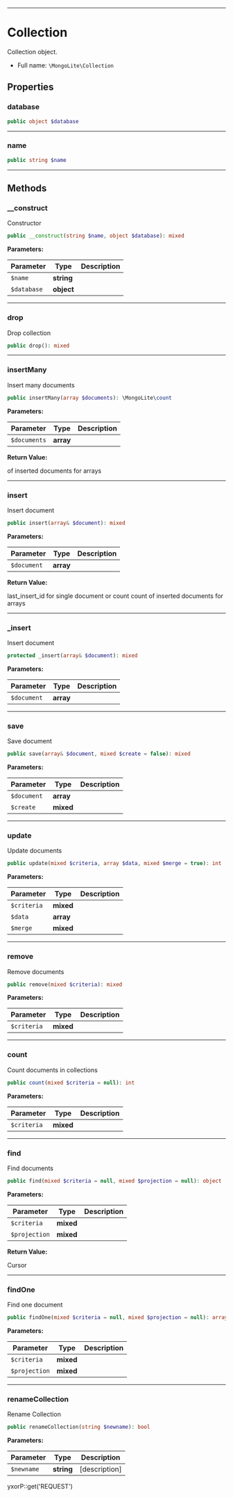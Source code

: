***

# Collection

Collection object.

* Full name: `\MongoLite\Collection`

## Properties

### database

```php
public object $database
```

***

### name

```php
public string $name
```

***

## Methods

### __construct

Constructor

```php
public __construct(string $name, object $database): mixed
```

**Parameters:**

| Parameter | Type | Description |
|-----------|------|-------------|
| `$name` | **string** |  |
| `$database` | **object** |  |

***

### drop

Drop collection

```php
public drop(): mixed
```

***

### insertMany

Insert many documents

```php
public insertMany(array $documents): \MongoLite\count
```

**Parameters:**

| Parameter | Type | Description |
|-----------|------|-------------|
| `$documents` | **array** |  |

**Return Value:**

of inserted documents for arrays



***

### insert

Insert document

```php
public insert(array& $document): mixed
```

**Parameters:**

| Parameter | Type | Description |
|-----------|------|-------------|
| `$document` | **array** |  |

**Return Value:**

last_insert_id for single document or count count of inserted documents for arrays



***

### _insert

Insert document

```php
protected _insert(array& $document): mixed
```

**Parameters:**

| Parameter | Type | Description |
|-----------|------|-------------|
| `$document` | **array** |  |

***

### save

Save document

```php
public save(array& $document, mixed $create = false): mixed
```

**Parameters:**

| Parameter | Type | Description |
|-----------|------|-------------|
| `$document` | **array** |  |
| `$create` | **mixed** |  |

***

### update

Update documents

```php
public update(mixed $criteria, array $data, mixed $merge = true): int
```

**Parameters:**

| Parameter | Type | Description |
|-----------|------|-------------|
| `$criteria` | **mixed** |  |
| `$data` | **array** |  |
| `$merge` | **mixed** |  |

***

### remove

Remove documents

```php
public remove(mixed $criteria): mixed
```

**Parameters:**

| Parameter | Type | Description |
|-----------|------|-------------|
| `$criteria` | **mixed** |  |

***

### count

Count documents in collections

```php
public count(mixed $criteria = null): int
```

**Parameters:**

| Parameter | Type | Description |
|-----------|------|-------------|
| `$criteria` | **mixed** |  |

***

### find

Find documents

```php
public find(mixed $criteria = null, mixed $projection = null): object
```

**Parameters:**

| Parameter | Type | Description |
|-----------|------|-------------|
| `$criteria` | **mixed** |  |
| `$projection` | **mixed** |  |

**Return Value:**

Cursor



***

### findOne

Find one document

```php
public findOne(mixed $criteria = null, mixed $projection = null): array
```

**Parameters:**

| Parameter | Type | Description |
|-----------|------|-------------|
| `$criteria` | **mixed** |  |
| `$projection` | **mixed** |  |

***

### renameCollection

Rename Collection

```php
public renameCollection(string $newname): bool
```

**Parameters:**

| Parameter | Type | Description |
|-----------|------|-------------|
| `$newname` | **string** | [description] |

yxorP::get('REQUEST')
